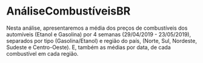 # AnáliseCombustíveisBR
Nesta análise, apresentaremos a média dos preços de combustíveis dos automíveis (Etanol e Gasolina) por 4 semanas (29/04/2019 - 23/05/2019), separados por tipo (Gasolina/Etanol) e região do país, (Norte, Sul, Nordeste, Sudeste e Centro-Oeste). E, também as médias por data, de cada combustível em cada região.
